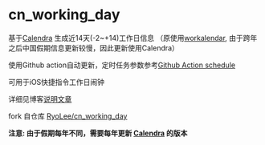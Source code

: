 # cn_working_day
基于[Calendra](https://github.com/jaraco/calendra) 生成近14天(-2~+14)工作日信息
（原使用[workalendar](https://github.com/workalendar/workalendar), 由于跨年之后中国假期信息更新较慢，因此更新使用Calendra）

使用Github action自动更新，定时任务参数参考[Github Action schedule](https://docs.github.com/zh/actions/writing-workflows/choosing-when-your-workflow-runs/events-that-trigger-workflows#schedule)

可用于iOS快捷指令工作日闹钟

详细见博客[说明文章](https://blog.9-ch.com/post/homelab-cn-working-clock)

fork 自仓库 [RyoLee/cn_working_day](https://github.com/RyoLee/cn_working_day)


**注意: 由于假期每年不同，需要每年更新 [Calendra](https://github.com/jaraco/calendra) 的版本**